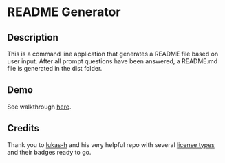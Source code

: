 # README Generator

## Description
This is a command line application that generates a README file based on user input. After all prompt questions have been answered, a README.md file is generated in the dist folder.

## Demo
See walkthrough [here](https://drive.google.com/file/d/1o0d4iHa47ZfDPWoLVyEo2PjeTvWdm1OK/view).

## Credits
Thank you to [lukas-h](https://gist.github.com/lukas-h) and his very helpful repo with several [license types](https://gist.github.com/lukas-h/2a5d00690736b4c3a7ba) and their badges ready to go.